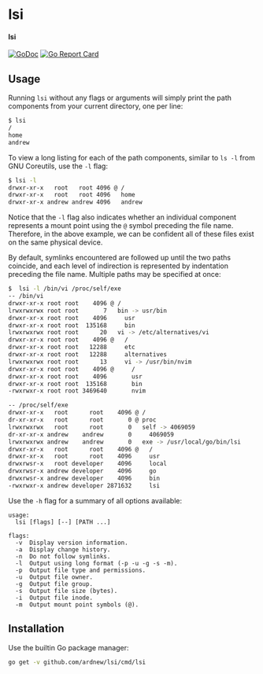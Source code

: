 [docimg]:https://godoc.org/github.com/ardnew/lsi?status.svg
[docurl]:https://godoc.org/github.com/ardnew/lsi
[repimg]:https://goreportcard.com/badge/github.com/ardnew/lsi
[repurl]:https://goreportcard.com/report/github.com/ardnew/lsi

# lsi
#### lsi

[![GoDoc][docimg]][docurl] [![Go Report Card][repimg]][repurl]

## Usage

Running `lsi` without any flags or arguments will simply print the path components from your current directory, one per line:

```sh
$ lsi
/
home
andrew
```

To view a long listing for each of the path components, similar to `ls -l` from GNU Coreutils, use the `-l` flag:

```sh
$ lsi -l
drwxr-xr-x   root   root 4096 @ /
drwxr-xr-x   root   root 4096   home
drwxr-xr-x andrew andrew 4096   andrew
```

Notice that the `-l` flag also indicates whether an individual component represents a mount point using the `@` symbol preceding the file name. Therefore, in the above example, we can be confident all of these files exist on the same physical device.

By default, symlinks encountered are followed up until the two paths coincide, and each level of indirection is represented by indentation preceding the file name. Multiple paths may be specified at once:

```sh
$  lsi -l /bin/vi /proc/self/exe
-- /bin/vi
drwxr-xr-x root root    4096 @ /
lrwxrwxrwx root root       7   bin -> usr/bin
drwxr-xr-x root root    4096     usr
drwxr-xr-x root root  135168     bin
lrwxrwxrwx root root      20   vi -> /etc/alternatives/vi
drwxr-xr-x root root    4096 @   /
drwxr-xr-x root root   12288     etc
drwxr-xr-x root root   12288     alternatives
lrwxrwxrwx root root      13     vi -> /usr/bin/nvim
drwxr-xr-x root root    4096 @     /
drwxr-xr-x root root    4096       usr
drwxr-xr-x root root  135168       bin
-rwxrwxr-x root root 3469640       nvim

-- /proc/self/exe
drwxr-xr-x   root      root    4096 @ /
dr-xr-xr-x   root      root       0 @ proc
lrwxrwxrwx   root      root       0   self -> 4069059
dr-xr-xr-x andrew    andrew       0     4069059
lrwxrwxrwx andrew    andrew       0   exe -> /usr/local/go/bin/lsi
drwxr-xr-x   root      root    4096 @   /
drwxr-xr-x   root      root    4096     usr
drwxrwsr-x   root developer    4096     local
drwxrwsr-x andrew developer    4096     go
drwxrwsr-x andrew developer    4096     bin
-rwxrwxr-x andrew developer 2871632     lsi
```

Use the `-h` flag for a summary of all options available:

```
usage:
  lsi [flags] [--] [PATH ...]

flags:
  -v  Display version information.
  -a  Display change history.
  -n  Do not follow symlinks.
  -l  Output using long format (-p -u -g -s -m).
  -p  Output file type and permissions.
  -u  Output file owner.
  -g  Output file group.
  -s  Output file size (bytes).
  -i  Output file inode.
  -m  Output mount point symbols (@).
```

## Installation

Use the builtin Go package manager:

```sh
go get -v github.com/ardnew/lsi/cmd/lsi
```
